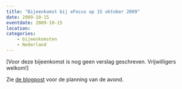 ```yaml
---
title: "Bijeenkomst bij eFocus op 15 oktober 2009"
date: 2009-10-15
eventdate: 2009-10-15
location: 
categories: 
    - bijeenkomsten
    - Nederland
---
```

[Voor deze bijeenkomst is nog geen verslag geschreven. Vrijwilligers welkom!]

Zie [de blogpost](/blog/2009/10/bijeenkomst-oktober) voor de planning van de avond.
